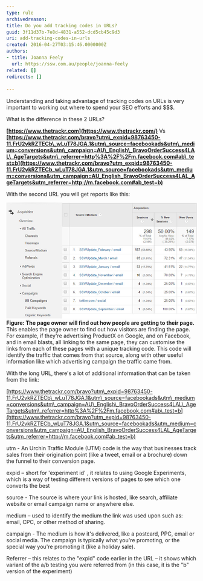 ```yaml
---
type: rule
archivedreason: 
title: Do you add tracking codes in URLs?
guid: 3f11d37b-7e8d-4831-a552-dcd5cb45c9d3
uri: add-tracking-codes-in-urls
created: 2016-04-27T03:15:46.0000000Z
authors:
- title: Joanna Feely
  url: https://ssw.com.au/people/joanna-feely
related: []
redirects: []

---
```


Understanding  and taking  advantage of tracking codes on URLs is very important to working out where to spend your SEO efforts and $$$. 




What is the difference in these 2 URLs?



 **[https://www.thetrackr.com](https://www.thetrackr.com/)** 
Vs
 **[https://www.thetrackr.com/bravo?utm\_expid=98763450-11.FrU2vkRZTECb\_wLuT78JGA.1&utm\_source=facebookads&utm\_medium=conversions&utm\_campaign=AU\_English\_BravoOrderSuccess4LAL\_AgeTargets&utm\_referrer=http%3A%2F%2Fm.facebook.com#ab\_test=b](https://www.thetrackr.com/bravo?utm_expid=98763450-11.FrU2vkRZTECb_wLuT78JGA.1&utm_source=facebookads&utm_medium=conversions&utm_campaign=AU_English_BravoOrderSuccess4LAL_AgeTargets&utm_referrer=http://m.facebook.com#ab_test=b)** 




<!--endintro-->

With the second URL you will get reports like this:

![UTM codes let you track campaigns and referrers in Google Analytics](UTM-codes-in-google-analytics.jpg)
 **Figure: The page owner will find out how people are getting to their page.** 
This enables the page owner to find out how visitors are finding the page. For example, if they're advertising ProductX on Google, and on Facebook, and in email blasts, all linking to the same page, they can customise the links from each of these pages with a unique tracking code. This code will identify the traffic that comes from that source, along with other useful information like which advertising campaign the traffic came from.

With the long URL, there's a lot of additional information that can be taken from the link:

[https://www.thetrackr.com/bravo?utm\_expid=98763450-11.FrU2vkRZTECb\_wLuT78JGA.1&utm\_source=facebookads&utm\_medium=conversions&utm\_campaign=AU\_English\_BravoOrderSuccess4LAL\_AgeTargets&utm\_referrer=http%3A%2F%2Fm.facebook.com#ab\_test=b](https://www.thetrackr.com/bravo?utm_expid=98763450-11.FrU2vkRZTECb_wLuT78JGA.1&utm_source=facebookads&utm_medium=conversions&utm_campaign=AU_English_BravoOrderSuccess4LAL_AgeTargets&utm_referrer=http://m.facebook.com#ab_test=b)

utm - An Urchin Traffic Module (UTM) code is the way that businesses track sales from their origination point (like a tweet, email or a brochure) down the funnel to their conversion page.

expid – short for 'experiment id' , it relates to using Google Experiments, which is a way of testing different versions of pages to see which one converts the best

source - The source is where your link is hosted, like search, affiliate website or email campaign name or anywhere else.

medium – used to identify the medium the link was used upon such as: email, CPC, or other method of sharing.

campaign  - The medium is how it's delivered, like a postcard, PPC, email or social media. The campaign is typically what you're promoting, or the special way you're promoting it (like a holiday sale).

Referrer – this relates to the "expid" code earlier in the URL – it shows which variant of the a/b testing you were referred from (in this case, it is the "b" version of the experiment)
